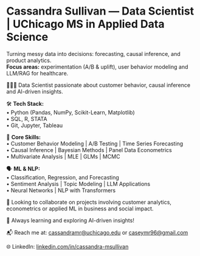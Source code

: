 # Cassandra Sullivan — Data Scientist | UChicago MS in Applied Data Science

Turning messy data into decisions: forecasting, causal inference, and product analytics.  
**Focus areas:** experimentation (A/B & uplift), user behavior modeling and LLM/RAG for healthcare.

👩🏻‍💻 Data Scientist passionate about customer behavior, causal inference and AI-driven insights.

🛠️ **Tech Stack:**  
• Python (Pandas, NumPy, Scikit-Learn, Matplotlib)  
• SQL, R, STATA  
• Git, Jupyter, Tableau  

🔢 **Core Skills:**  
• Customer Behavior Modeling | A/B Testing | Time Series Forecasting  
• Causal Inference | Bayesian Methods | Panel Data Econometrics  
• Multivariate Analysis | MLE | GLMs | MCMC  

🗣️ **ML & NLP:**  
• Classification, Regression, and Forecasting  
• Sentiment Analysis | Topic Modeling | LLM Applications  
• Neural Networks | NLP with Transformers  

🤝 Looking to collaborate on projects involving customer analytics, econometrics or applied ML in business and social impact.

🚀 Always learning and exploring AI-driven insights!

📬 Reach me at: cassandramr@uchicago.edu or caseymr96@gmail.com

🌐 LinkedIn: [linkedin.com/in/cassandra-msullivan](https://www.linkedin.com/in/cassandra-msullivan)
